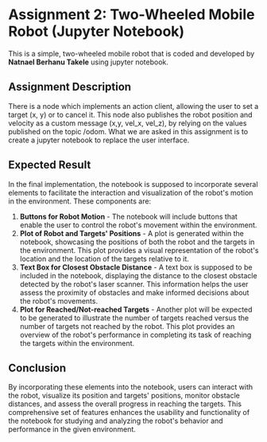 # Assignment 2: Two-Wheeled Mobile Robot (Jupyter Notebook)
This is a simple, two-wheeled mobile robot that is coded and developed by **Natnael Berhanu Takele** using jupyter notebook.

## Assignment Description
There is a node which implements an action client, allowing the user to set a target (x, y) or to cancel it. This node
also publishes the robot position and velocity as a custom message (x,y, vel_x, vel_z), by relying on the values
published on the topic /odom. What we are asked in this assignment is to create a jupyter notebook to replace the user
interface. 

## Expected Result
In the final implementation, the notebook is supposed to incorporate several elements to facilitate the interaction and visualization of the robot's motion in the environment. These components are:

1. **Buttons for Robot Motion** - The notebook will include buttons that enable the user to control the robot's movement within the environment.
2. **Plot of Robot and Targets' Positions** - A plot is generated within the notebook, showcasing the positions of both the robot and the targets in the environment. This plot provides a visual representation of the robot's location and the location of the targets relative to it.
3. **Text Box for Closest Obstacle Distance** - A text box is supposed to be included in the notebook, displaying the distance to the closest obstacle detected by the robot's laser scanner. This information helps the user assess the proximity of obstacles and make informed decisions about the robot's movements.
4. **Plot for Reached/Not-reached Targets** - Another plot will be expected to be generated to illustrate the number of targets reached versus the number of targets not reached by the robot. This plot provides an overview of the robot's performance in completing its task of reaching the targets within the environment.

## Conclusion
By incorporating these elements into the notebook, users can interact with the robot, visualize its position and targets' positions, monitor obstacle distances, and assess the overall progress in reaching the targets. This comprehensive set of features enhances the usability and functionality of the notebook for studying and analyzing the robot's behavior and performance in the given environment.
